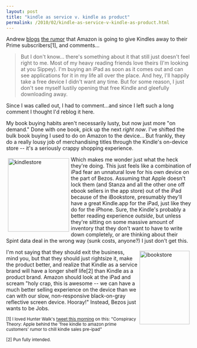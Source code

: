 ```yaml
---
layout: post
title: "kindle as service v. kindle as product"
permalink: /2010/02/kindle-as-service-v-kindle-as-product.html
---
```


<p>Andrew <a href="http://www.quid.pro/2010/02/would-i-use-a-free-kindle.html">blogs</a> <a href="http://techcrunch.com/2010/02/12/amazon-wants-to-give-a-free-kindle-to-all-amazon-prime-subscribers">the rumor</a> that Amazon is going to give Kindles away to their Prime subscribers[1], and comments...</p>

<blockquote>
  <p>But I don't know... there's something about it that still just doesn't feel right to me. Most of my heavy reading friends love theirs (I'm looking at you Sippey). I'm buying an iPad as soon as it comes out and can see applications for it in my life all over the place. And hey, I'll happily take a free device I didn't want any time. But for some reason, I just don't see myself lustily opening that free Kindle and gleefully downloading away.</p>
</blockquote>

<p>Since I was called out, I had to comment...and since I left such a long comment I thought I'd reblog it here.</p>

<p>My book buying habits aren't necessarily lusty, but now just more "on demand." Done with one book, pick up the next <em>right now</em>. I've shifted the bulk book buying I used to do on Amazon to the device... But frankly, they do a really lousy job of merchandising titles through the Kindle's on-device store -- it's a seriously crappy shopping experience.</p>

<p><img src="http://stuff.sippey.com/snaps/2010/02/kindlestore-20100212-100225.jpg" alt="kindlestore"align="left" hspace="5" vspace="5" width="166" height="200" /> Which makes me wonder just what the heck they're doing. This just feels like a combination of iPad fear an unnatural love for his own device on the part of Bezos. Assuming that Apple doesn't lock them (and Stanza and all the other one off ebook sellers in the app store) out of the iPad because of the iBookstore, presumably they'll have a great Kindle.app for the iPad, just like they do for the iPhone. Sure, the Kindle's probably a better reading experience <em>outside</em>, but unless they're sitting on some massive amount of inventory that they don't want to have to write down completely, or are thinking about their Spint data deal in the wrong way (sunk costs, anyone?) I just don't get this.</p>

<p><img src="http://stuff.sippey.com/snaps/2010/02/ibookstore-20100212-100113.jpg" alt="ibookstore" align="right" hspace="5" vspace="5" width="136" height="200" /> I'm not saying that they should exit the business, mind you, but that they should just rightsize it, make the product better, and realize that Kindle as a service brand will have a longer shelf life[2] than Kindle as a product brand. Amazon should look at the iPad and scream "holy crap, this is awesome -- we can have a much better selling experience on the device than we can with our slow, non-responsive black-on-gray reflective screen device. Hooray!" Instead, Bezos just wants to be Jobs.</p>

<p><small>[1] I loved Hunter Walk's <a href="http://twitter.com/hunterwalk/status/9016997906">tweet this morning</a> on this: "Conspiracy Theory: Apple behind the 'free kindle to amazon prime customers' rumor to chill kindle sales pre-ipad" </small></p>

<p><small>[2] Pun fully intended.</small></p>



